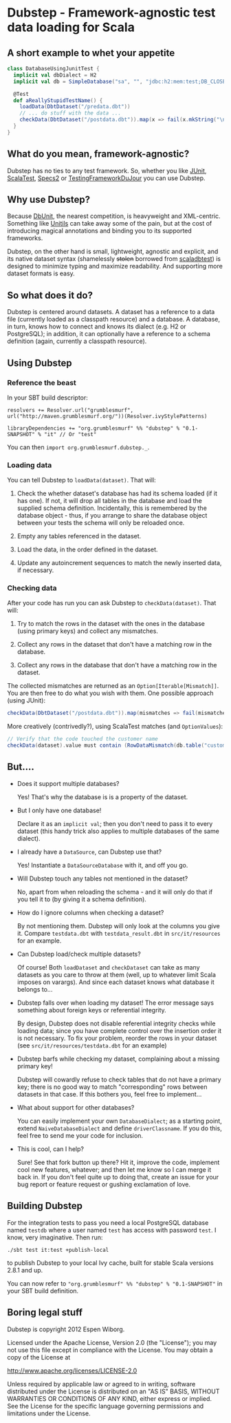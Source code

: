 # Dubstep - Framework-agnostic test data loading for Scala

## A short example to whet your appetite

```scala
class DatabaseUsingJunitTest {
  implicit val dbDialect = H2
  implicit val db = SimpleDatabase("sa", "", "jdbc:h2:mem:test;DB_CLOSE_DELAY=-1", Some("/testdb_schema.sql"))

  @Test
  def aReallyStupidTestName() {
    loadData(DbtDataset("/predata.dbt"))
    // ... do stuff with the data ...
    checkData(DbtDataset("/postdata.dbt")).map(x => fail(x.mkString("\n")))
  }
}
```

## What do you mean, framework-agnostic?

Dubstep has no ties to any test framework.  So, whether you like [JUnit](http://www.junit.org/),
[ScalaTest](http://www.scalatest.org/), [Specs2](http://etorreborre.github.com/specs2/) or
[TestingFrameworkDuJour](http://your.url.here/) you can use Dubstep.

## Why use Dubstep?

Because [DbUnit](http://www.dbunit.org), the nearest competition, is heavyweight and XML-centric.  Something like
[Unitils](http://www.unitils.org/) can take away some of the pain, but at the cost of introducing magical annotations and
binding you to its supported frameworks.

Dubstep, on the other hand is small, lightweight, agnostic and explicit, and its native dataset syntax (shamelessly <del>stolen</del>
borrowed from [scaladbtest](https://github.com/egervari/scaladbtest/)) is designed to minimize typing and maximize readability.
And supporting more dataset formats is easy.

## So what does it do?

Dubstep is centered around datasets.  A dataset has a reference to a data file (currently loaded as a classpath resource) and a database.
A database, in turn, knows how to connect and knows its dialect (e.g. H2 or PostgreSQL); in addition, it can optionally
have a reference to a schema definition (again, currently a classpath resource).

## Using Dubstep

### Reference the beast

In your SBT build descriptor:

```
resolvers += Resolver.url("grumblesmurf", url("http://maven.grumblesmurf.org/"))(Resolver.ivyStylePatterns)

libraryDependencies += "org.grumblesmurf" %% "dubstep" % "0.1-SNAPSHOT" % "it" // Or "test"
```

You can then `import org.grumblesmurf.dubstep._`.

### Loading data

You can tell Dubstep to `loadData(dataset)`.  That will:

1.  Check the whether dataset's database has had its schema loaded (if it has one).  If not, it will drop all tables in
    the database and load the supplied schema definition.  Incidentally, this is remembered by the database object - thus,
    if you arrange to share the database object between your tests the schema will only be reloaded once.

1.  Empty any tables referenced in the dataset.

1.  Load the data, in the order defined in the dataset.

1.  Update any autoincrement sequences to match the newly inserted data, if necessary.

### Checking data

After your code has run you can ask Dubstep to `checkData(dataset)`.  That will:

1.  Try to match the rows in the dataset with the ones in the database (using primary keys) and collect any mismatches.

1.  Collect any rows in the dataset that don't have a matching row in the database.

1.  Collect any rows in the database that don't have a matching row in the dataset.

The collected mismatches are returned as an `Option[Iterable[Mismatch]]`.  You are then free to do what you wish with them.  One
possible approach (using JUnit):

```scala
checkData(DbtDataset("/postdata.dbt")).map(mismatches => fail(mismatches.mkString("\n")))
```

More creatively (contrivedly?), using ScalaTest matches (and `OptionValues`):

```scala
// Verify that the code touched the customer name
checkData(dataset).value must contain (RowDataMismatch(db.table("customers").get, Seq(42), Seq(ColumnMismatch("name", "Oldname", "Newname"))))
```

## But....

* Does it support multiple databases?

  Yes!  That's why the database is is a property of the dataset.

* But I only have one database!

  Declare it as an `implicit val`; then you don't need to pass it to every dataset (this handy trick also applies to multiple
  databases of the same dialect).

* I already have a `DataSource`, can Dubstep use that?

  Yes!  Instantiate a `DataSourceDatabase` with it, and off you go.

* Will Dubstep touch any tables not mentioned in the dataset?

  No, apart from when reloading the schema - and it will only do that if you tell it to (by giving it a schema definition).

* How do I ignore columns when checking a dataset?

  By not mentioning them.  Dubstep will only look at the columns you give it.  Compare `testdata.dbt` with
  `testdata_result.dbt` in `src/it/resources` for an example.

* Can Dubstep load/check multiple datasets?

  Of course!  Both `loadDataset` and `checkDataset` can take as many datasets as you care to throw at them (well, up to whatever
  limit Scala imposes on varargs).  And since each dataset knows what database it belongs to...

* Dubstep falls over when loading my dataset!  The error message says something about foreign keys or referential integrity.

  By design, Dubstep does not disable referential integrity checks while loading data; since you have complete control
  over the insertion order it is not necessary.  To fix your problem, reorder the rows in your dataset (see
  `src/it/resources/testdata.dbt` for an example)

* Dubstep barfs while checking my dataset, complaining about a missing primary key!

  Dubstep will cowardly refuse to check tables that do not have a primary key; there is no good way to match "corresponding"
  rows between datasets in that case.  If this bothers you, feel free to implement...

* What about support for other databases?

  You can easily implement your own `DatabaseDialect`; as a starting point, extend `NaiveDatabaseDialect` and define `driverClassname`.
  If you do this, feel free to send me your code for inclusion.

* This is cool, can I help?

  Sure!  See that fork button up there?  Hit it, improve the code, implement cool new features, whatever; and then let me know
  so I can merge it back in.  If you don't feel quite up to doing that, create an issue for your bug report or feature request
  or gushing exclamation of love.

## Building Dubstep

For the integration tests to pass you need a local PostgreSQL database named `testdb` where a user named `test` has access
with password `test`.  I know, very imaginative.  Then run:

```
./sbt test it:test +publish-local
```

to publish Dubstep to your local Ivy cache, built for stable Scala versions 2.8.1 and up.

You can now refer to `"org.grumblesmurf" %% "dubstep" % "0.1-SNAPSHOT"` in your SBT build definition.

## Boring legal stuff

Dubstep is copyright 2012 Espen Wiborg.

Licensed under the Apache License, Version 2.0 (the "License");
you may not use this file except in compliance with the License.
You may obtain a copy of the License at

http://www.apache.org/licenses/LICENSE-2.0

Unless required by applicable law or agreed to in writing, software
distributed under the License is distributed on an "AS IS" BASIS,
WITHOUT WARRANTIES OR CONDITIONS OF ANY KIND,
either express or implied. See the License for the specific language
governing permissions and limitations under the License.
